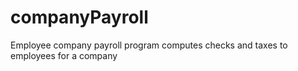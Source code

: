 # companyPayroll
Employee company payroll program
computes checks and taxes to employees for a company
